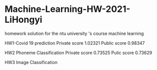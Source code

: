 # Machine-Learning-HW-2021-LiHongyi
homework solution for the ntu university 's course machine learning

HW1-Covid 19 prediction   Private score 1.02321      Public score 0.98347

HW2 Phoneme Classification   Private score 0.73525   Pulic score 0.73629

HW3 Image Classification
